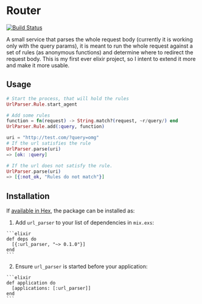 # Router
[![Build Status](https://travis-ci.org/wizardone/parser.svg?branch=master)](https://travis-ci.org/wizardone/parser)

A small service that parses the whole request body (currently it is working only with the query params), it is meant to run the
whole request against a set of rules (as anonymous functions) and determine where to redirect the
request body.
This is my first ever elixir project, so I intent to extend it more and make it more usable.

## Usage

```elixir
# Start the process, that will hold the rules
UrlParser.Rule.start_agent

# Add some rules
function = fn(request) -> String.match?(request, ~r/query/) end
UrlParser.Rule.add(:query, function)

uri = "http://test.com/?query=omg"
# If the url satisfies the rule
UrlParser.parse(uri)
=> [ok: :query]

# If the url does not satisfy the rule.
UrlParser.parse(uri)
=> [{:not_ok, "Rules do not match"}]
```

## Installation

If [available in Hex](https://hex.pm/docs/publish), the package can be installed as:

  1. Add `url_parser` to your list of dependencies in `mix.exs`:

    ```elixir
    def deps do
      [{:url_parser, "~> 0.1.0"}]
    end
    ```

  2. Ensure `url_parser` is started before your application:

    ```elixir
    def application do
      [applications: [:url_parser]]
    end
    ```

